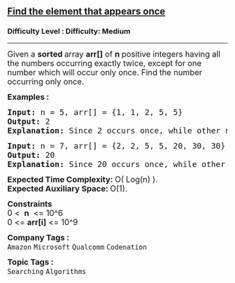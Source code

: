 <h2><a href="https://www.geeksforgeeks.org/problems/element-appearing-once2552/1?page=11&difficulty=School,Medium,Hard&sortBy=submissions">Find the element that appears once</a></h2><h3>Difficulty Level : Difficulty: Medium</h3><hr><div class="problems_problem_content__Xm_eO"><p><span style="font-size: 18px;">Given a <strong>sorted </strong>array <strong>arr[]</strong> of <strong>n </strong>positive integers having all the numbers occurring exactly twice, except&nbsp;for one number which will occur only once. Find the number occurring only once.</span></p>
<p><span style="font-size: 18px;"><strong>Examples :</strong></span></p>
<pre><span style="font-size: 18px;"><strong>Input: </strong>n = 5, arr[] = {1, 1, 2, 5, 5}<strong>
Output: </strong>2
<strong>Explanation: </strong>Since 2 occurs once, while other numbers occur twice, 2 is the answer.</span></pre>
<pre><span style="font-size: 18px;"><strong>Input: </strong>n = 7, arr[] = {2, 2, 5, 5, 20, 30, 30}
<strong>Output: </strong>20
<strong>Explanation: </strong>Since 20 occurs once, while other numbers occur twice, 20 is the answer.</span></pre>
<p><span style="font-size: 18px;"><strong>Expected Time Complexity:&nbsp;</strong>O( Log(n) ).<br><strong>Expected Auxiliary Space:&nbsp;</strong>O(1).</span></p>
<p><span style="font-size: 18px;"><strong>Constraints</strong><br>0 &lt; &nbsp;<strong>n</strong>&nbsp; &lt;= 10^6<br>0 &lt;= <strong>arr[i]</strong> &lt;= 10^9</span></p></div><p><span style=font-size:18px><strong>Company Tags : </strong><br><code>Amazon</code>&nbsp;<code>Microsoft</code>&nbsp;<code>Qualcomm</code>&nbsp;<code>Codenation</code>&nbsp;<br><p><span style=font-size:18px><strong>Topic Tags : </strong><br><code>Searching</code>&nbsp;<code>Algorithms</code>&nbsp;